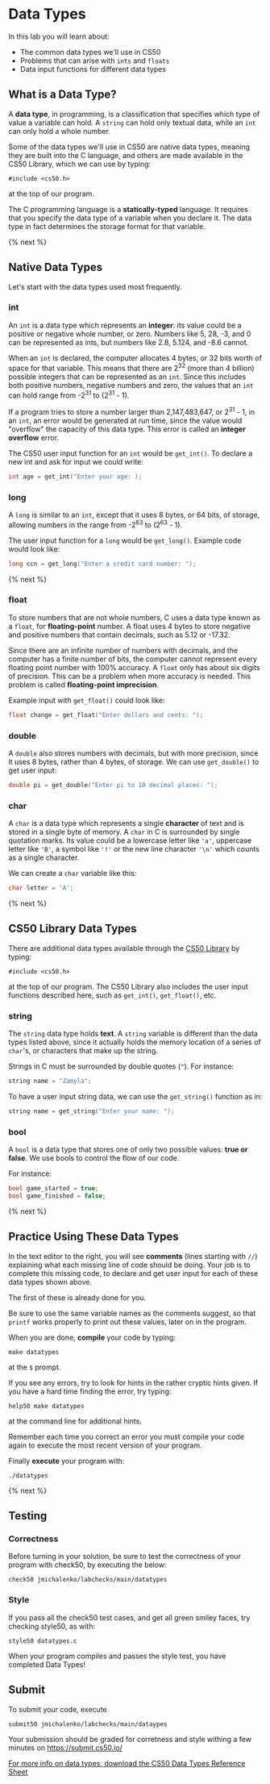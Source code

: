 # Data Types

In this lab you will learn about:

- The common data types we'll use in CS50
- Problems that can arise with `ints` and `floats`
- Data input functions for different data types

## What is a Data Type?

A **data type**, in programming, is a classification that specifies which type of value a variable can hold. A `string` can hold only textual data, while an `int` can only hold a whole number.

Some of the data types we'll use in CS50 are native data types, meaning they are built into the C language, and others are made available in the CS50 Library, which we can use by typing:

```
#include <cs50.h>
```

at the top of our program.

The C programming language is a **statically-typed** language. It requires that you specify the data type of a variable when you declare it. The data type in fact determines the storage format for that variable.

{% next %}

## Native Data Types

Let's start with the data types used most frequently.

### int

An `int` is a data type which represents an **integer**: its value could be a positive or negative whole number, or zero. Numbers like 5, 28, -3, and 0 can be represented as ints, but numbers like 2.8, 5.124, and -8.6 cannot.

When an `int` is declared, the computer allocates 4 bytes, or 32 bits worth of space for that variable. This means that there are 2<sup>32</sup> (more than 4 billion) possible integers that can be represented as an `int`. Since this includes both positive numbers, negative numbers and zero, the values that an `int` can hold range from -2<sup>31</sup> to (2<sup>31</sup> - 1).

If a program tries to store a number larger than 2,147,483,647, or 2<sup>31</sup> - 1, in an `int`, an error would be generated at run time, since the value would "overflow" the capacity of this data type. This error is called an **integer overflow** error.

The CS50 user input function for an `int` would be `get_int()`. To declare a new int and ask for input we could write:

```c
int age = get_int("Enter your age: );
```

### long

A `long` is similar to an `int`, except that it uses 8 bytes, or 64 bits, of storage, allowing numbers in the range from -2<sup>63</sup> to (2<sup>63</sup> - 1).

The user input function for a `long` would be `get_long()`. Example code would look like:

```c
long ccn = get_long("Enter a credit card number: ");
```

{% next %}

### float

To store numbers that are not whole numbers, C uses a data type known as a `float`, for **floating-point** number. A float uses 4 bytes to store negative and positive numbers that contain decimals, such as 5.12 or -17.32.

Since there are an infinite number of numbers with decimals, and the computer has a finite number of bits, the computer cannot represent every floating point number with 100% accuracy. A `float` only has about six digits of precision. This can be a problem when more accuracy is needed. This problem is called **floating-point imprecision**.

Example input with `get_float()` could look like:

```c
float change = get_float("Enter dollars and cents: ");
```

### double

A `double` also stores numbers with decimals, but with more precision, since it uses 8 bytes, rather than 4 bytes, of storage. We can use `get_double()` to get user input:

```c
double pi = get_double("Enter pi to 10 decimal places: ");
```

### char

A `char` is a data type which represents a single **character** of text and is stored in a single byte of memory. A `char` in C is surrounded by single quotation marks.  Its value could be a lowercase letter like `'a'`, uppercase letter like `'B'`, a symbol like `'!'` or the new line character `'\n'` which counts as a single character.

We can create a `char` variable like this:

```c
char letter = 'A';
```


{% next %}

## CS50 Library Data Types

There are additional data types available through the [CS50 Library](https://man.cs50.io/) by typing:

```
#include <cs50.h>
```

at the top of our program. The CS50 Library also includes the user input functions described here, such as `get_int()`, `get_float()`, etc.


### string

The `string` data type holds **text**. A `string` variable is different than the data types listed above, since it actually holds the memory location of a series of `char`'s, or characters that make up the string.

Strings in C must be surrounded by double quotes (`"`). For instance:

```c
string name = "Zamyla";
```

To have a user input string data, we can use the `get_string()` function as in:

```c
string name = get_string("Enter your name: ");
```

### bool

A `bool` is a data type that stores one of only two possible values: **true or false**. We use bools to control the flow of our code.

For instance:

```c
bool game_started = true;
bool game_finished = false;
```
<!--
{% spoiler "More on Data Types" %}

{% video https://www.youtube.com/watch?v=Fc9htmvVZ9U %}

{% endspoiler %}
-->

{% next %}

## Practice Using These Data Types

In the text editor to the right, you will see **comments** (lines starting with `//`) explaining what each missing line of code should be doing. Your job is to complete this missing code, to declare and get user input for each of these data types shown above.

The first of these is already done for you.

Be sure to use the same variable names as the comments suggest, so that `printf` works properly to print out these values, later on in the program.

When you are done, **compile** your code by typing:

```
make datatypes
```

at the `$` prompt.

If you see any errors, try to look for hints in the rather cryptic hints given. If you have a hard time finding the error, try typing:

```
help50 make datatypes
```
at the command line for additional hints.

Remember each time you correct an error you must compile your code again to execute the most recent version of your program.

Finally **execute** your program with:

```
./datatypes
```

{% next %}

## Testing

### Correctness

Before turning in your solution, be sure to test the correctness of your program with check50, by executing the below:

```
check50 jmichalenko/labchecks/main/datatypes
```

### Style

If you pass all the check50 test cases, and get all green smiley faces, try checking style50, as with:

```
style50 datatypes.c
```

When your program compiles and passes the style test, you have completed Data Types!

## Submit

To submit your code, execute

```
submit50 jmichalenko/labchecks/main/dataypes
```

Your submission should be graded for corretness and style withing a few minutes on https://submit.cs50.io/

[For more info on data types, download the CS50 Data Types Reference Sheet](https://cs50.harvard.edu/ap/2020/assets/pdfs/data_types.pdf)
